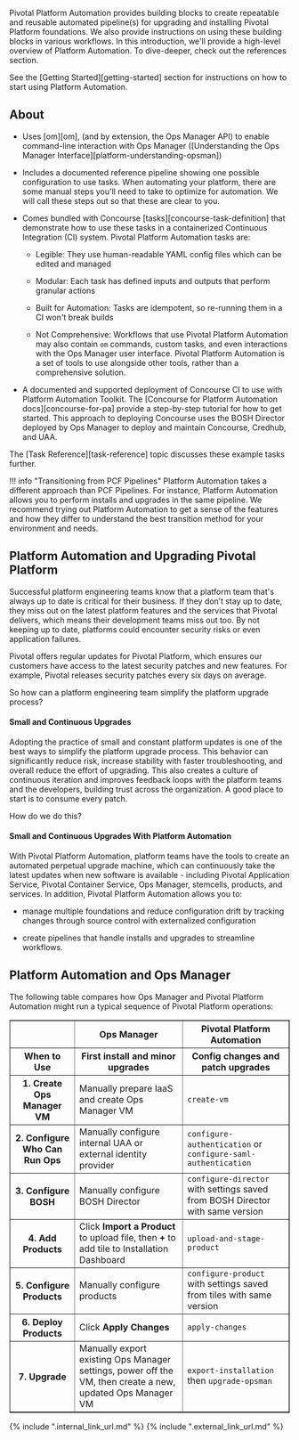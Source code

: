 Pivotal Platform Automation provides building blocks
to create repeatable and reusable automated pipeline(s)
for upgrading and installing Pivotal Platform foundations.
We also provide instructions on using these building blocks in various workflows.
In this introduction, we'll provide a high-level overview of Platform Automation.
To dive-deeper, check out the references section.

See the [Getting Started][getting-started] section for instructions 
on how to start using Platform Automation.

## About

* Uses [om][om],
  (and by extension, the Ops Manager API)
  to enable command-line interaction with Ops Manager
  ([Understanding the Ops Manager Interface][platform-understanding-opsman])

* Includes a documented reference pipeline
  showing one possible configuration to use tasks.
  When automating your platform,
  there are some manual steps you'll need to take to optimize for automation.
  We will call these steps out so that these are clear to you.

* Comes bundled with Concourse [tasks][concourse-task-definition]
  that demonstrate how to use these tasks
  in a containerized Continuous Integration (CI) system.
  Pivotal Platform Automation tasks are:

    * Legible: They use
      human-readable YAML config files which can be edited and managed

    * Modular: Each task has defined inputs and outputs
      that perform granular actions

    * Built for Automation: Tasks are idempotent,
      so re-running them in a CI won't break builds

    * Not Comprehensive: Workflows that use Pivotal Platform Automation
      may also contain `om` commands, custom tasks,
      and even interactions with the Ops Manager user interface.
      Pivotal Platform Automation is a set of tools to use alongside other tools,
      rather than a comprehensive solution.

* A documented and supported deployment of Concourse CI to use with Platform Automation Toolkit.
  The [Concourse for Platform Automation docs][concourse-for-pa] provide a step-by-step tutorial for how to get started.
  This approach to deploying Concourse uses the BOSH Director deployed by Ops Manager to deploy and maintain Concourse, Credhub, and UAA.

The [Task Reference][task-reference] topic discusses these example tasks further.

!!! info "Transitioning from PCF Pipelines"
      Platform Automation takes a different approach than PCF Pipelines.
      For instance, Platform Automation allows you
      to perform installs and upgrades in the same pipeline.
      We recommend trying out Platform Automation
      to get a sense of the features and how they differ
      to understand the best transition method for your environment and needs.

## Platform Automation and Upgrading Pivotal Platform

Successful platform engineering teams know that a platform team
that's always up to date is critical for their business.
If they don’t stay up to date,
they miss out on the latest platform features and the services that Pivotal delivers,
which means their development teams miss out too.
By not keeping up to date,
platforms could encounter security risks or even application failures.

Pivotal offers regular updates for Pivotal Platform,
which ensures our customers have access to the latest security patches and new features.
For example, Pivotal releases security patches every six days on average.

So how can a platform engineering team simplify the platform upgrade process?

#### <a id=""></a> Small and Continuous Upgrades

Adopting the practice of small and constant platform updates
is one of the best ways to simplify the platform upgrade process.
This behavior can significantly reduce risk,
increase stability with faster troubleshooting,
and overall reduce the effort of upgrading.
This also creates a culture of continuous iteration
and improves feedback loops with the platform teams and the developers,
building trust across the organization.
A good place to start is to consume every patch.

How do we do this?

#### <a id=""></a> Small and Continuous Upgrades With Platform Automation

With Pivotal Platform Automation,
platform teams have the tools to create an automated perpetual upgrade machine,
which can continuously take the latest updates when new software is available -
including Pivotal Application Service, Pivotal Container Service, Ops Manager, stemcells, products, and services.
In addition, Pivotal Platform Automation allows you to:

* manage multiple foundations and reduce configuration drift
  by tracking changes through source control with
  externalized configuration

* create pipelines that handle installs and upgrades to streamline workflows.

## Platform Automation and Ops Manager

The following table compares how Ops Manager
and Pivotal Platform Automation might run a typical sequence of Pivotal Platform operations:

<table border="1">
  <tr>
    <th></th>
    <th>Ops Manager</th>
    <th>Pivotal Platform Automation</th>
  </tr><tr>
    <th>When to Use</th>
    <th>First install and minor upgrades</th>
    <th>Config changes and patch upgrades</th>
  </tr><tr>
    <th>1. Create Ops Manager VM</th>
    <td>Manually prepare IaaS and create Ops Manager VM</td>
    <td><code>create-vm</code></td>
  </tr><tr>
    <th>2. Configure Who Can Run Ops</th>
    <td>Manually configure internal UAA or external identity provider</td>
    <td><code>configure-authentication</code> or <code>configure-saml-authentication</code></td>
  </tr><tr>
    <th>3. Configure BOSH</th>
    <td>Manually configure BOSH Director</td>
    <td><code>configure-director</code> with settings saved from BOSH Director with same version</td>
  </tr><tr>
    <th>4. Add Products</th>
    <td>Click <strong>Import a Product</strong> to upload file, then <strong>+</strong> to add tile to Installation Dashboard</td>
    <td><code>upload-and-stage-product</code></td>
  </tr><tr>
    <th>5. Configure Products</th>
    <td>Manually configure products</td>
    <td><code>configure-product</code> with settings saved from tiles with same version</td>
  </tr><tr>
    <th>6. Deploy Products</th>
    <td>Click <strong>Apply Changes</strong></td>
    <td><code>apply-changes</code></td>
  </tr><tr>
    <th>7. Upgrade</th>
    <td>Manually export existing Ops Manager settings, power off the VM, then create a new, updated
    Ops Manager VM</td>
    <td><code>export-installation</code> then <code>upgrade-opsman</code></td>
  </tr>
</table>

{% include ".internal_link_url.md" %}
{% include ".external_link_url.md" %}
